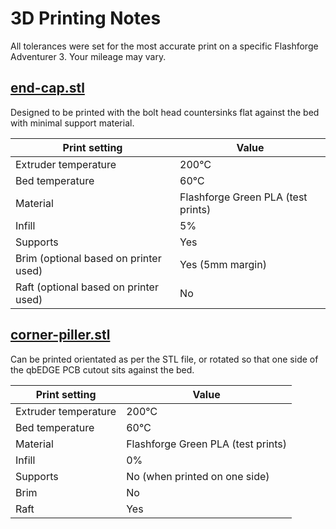 # 3D Printing Notes
All tolerances were set for the most accurate print on a specific Flashforge Adventurer 3. Your mileage may vary.

## [end-cap.stl](components/qbNODE/RevA/cad/exports/end-cap.stl)

Designed to be printed with the bolt head countersinks flat against the bed with minimal support material.

Print setting | Value
------------ | -------------
Extruder temperature | 200℃
Bed temperature | 60℃
Material | Flashforge Green PLA (test prints)
Infill | 5%
Supports | Yes
Brim (optional based on printer used) | Yes (5mm margin)
Raft (optional based on printer used) | No

## [corner-piller.stl](components/qbNODE/RevA/cad/exports/corner-piller.stl)

Can be printed orientated as per the STL file, or rotated so that one side of the qbEDGE PCB cutout sits against the bed.

Print setting | Value
------------ | -------------
Extruder temperature | 200℃
Bed temperature | 60℃
Material | Flashforge Green PLA (test prints)
Infill | 0%
Supports | No (when printed on one side)
Brim | No
Raft | Yes

